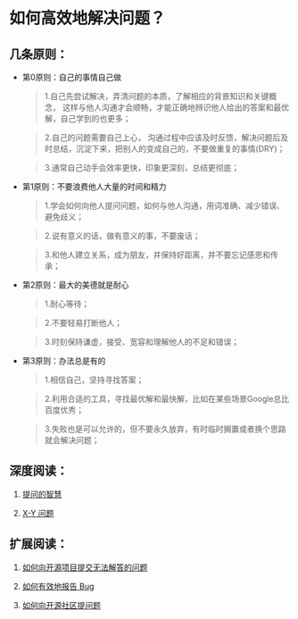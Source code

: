 # 如何高效地解决问题？

## 几条原则：

* 第0原则：自己的事情自己做

    >1.自己先尝试解决，弄清问题的本质，了解相应的背景知识和关键概念，
    这样与他人沟通才会顺畅，才能正确地辨识他人给出的答案和最优解，自己学到的也更多；
    
    >2.自己的问题需要自己上心，
    沟通过程中应该及时反馈，解决问题后及时总结，沉淀下来，把别人的变成自己的，不要做重复的事情(DRY)；
    
    >3.通常自己动手会效率更快，印象更深刻，总结更彻底；

* 第1原则：不要浪费他人大量的时间和精力

    >1.学会如何向他人提问问题，如何与他人沟通，用词准确、减少错误、避免歧义；
    
    >2.说有意义的话，做有意义的事，不要废话；
    
    >3.和他人建立关系，成为朋友，并保持好距离，并不要忘记感恩和传承；

* 第2原则：最大的美德就是耐心

    >1.耐心等待；
    
    >2.不要轻易打断他人；
    
    >3.时刻保持谦虚，接受、宽容和理解他人的不足和错误；

* 第3原则：办法总是有的

    >1.相信自己，坚持寻找答案；
    
    >2.利用合适的工具，寻找最优解和最快解，比如在某些场景Google总比百度优秀；
    
    >3.失败也是可以允许的，但不要永久放弃，有时临时搁置或者换个思路就会解决问题；
    

## 深度阅读：

1. [提问的智慧](https://github.com/ryanhanwu/How-To-Ask-Questions-The-Smart-Way/blob/master/README-zh_CN.md)

2. [X-Y 问题](http://bbs.chinaunix.net/thread-4118053-1-1.html)

## 扩展阅读：

1. [如何向开源项目提交无法解答的问题](https://zhuanlan.zhihu.com/p/25795393)

2. [如何有效地报告 Bug](https://www.chiark.greenend.org.uk/~sgtatham/bugs-cn.html)

3. [如何向开源社区提问题](https://github.com/seajs/seajs/issues/545)
